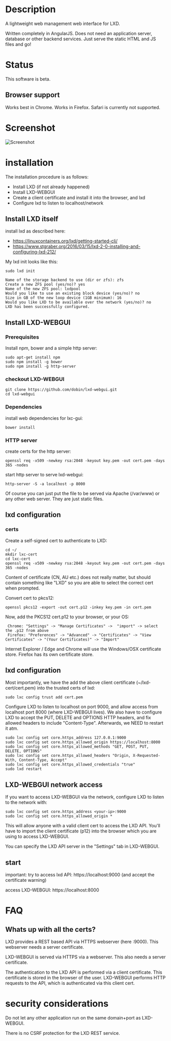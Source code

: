 # Description

A lightweight web management web interface for LXD.

Written completely in AngularJS. Does not need an application server, database or other backend services. Just serve the static HTML and JS files and go!

# Status

This software is beta.

## Browser support

Works best in Chrome. Works in Firefox. Safari is currently not supported.

# Screenshot

![Screenshot](/doc/screenshot-overview.png?raw=true "Screenshot")

# installation

The installation procedure is as follows:
- Install LXD (if not already happened)
- Install LXD-WEBGUI
- Create a client certificate and install it into the browser, and lxd
- Configure lxd to listen to localhost/network


## Install LXD itself

install lxd as described here:
 - https://linuxcontainers.org/lxd/getting-started-cli/
 - https://www.stgraber.org/2016/03/15/lxd-2-0-installing-and-configuring-lxd-212/

My lxd init looks like this:
```
sudo lxd init

Name of the storage backend to use (dir or zfs): zfs
Create a new ZFS pool (yes/no)? yes
Name of the new ZFS pool: lxdpool
Would you like to use an existing block device (yes/no)? no
Size in GB of the new loop device (1GB minimum): 16
Would you like LXD to be available over the network (yes/no)? no
LXD has been successfully configured.
```

## Install LXD-WEBGUI

### Prerequisites

Install npm, bower and a simple http server:
```
sudo apt-get install npm
sudo npm install -g bower
sudo npm install -g http-server
```

### checkout LXD-WEBGUI

```
git clone https://github.com/dobin/lxd-webgui.git
cd lxd-webgui
```


### Dependencies

install web dependencies for lxc-gui:
```
bower install
```

### HTTP server

create certs for the http server:
```
openssl req -x509 -newkey rsa:2048 -keyout key.pem -out cert.pem -days 365 -nodes
```


start http server to serve lxd-webgui:
```
http-server -S -a localhost -p 8000
```

Of course you can just put the file to be served via Apache (/var/www) or any other web server.
They are just static files.

## lxd configuration

### certs

Create a self-signed cert to authenticate to LXD:

```
cd ~/
mkdir lxc-cert
cd lxc-cert
openssl req -x509 -newkey rsa:2048 -keyout key.pem -out cert.pem -days 365 -nodes
```
Content of certificate (CN, AU etc.) does not really matter, but should contain something
like "LXD" so you are able to select the correct cert when prompted.

Convert cert to pkcs12:
```
openssl pkcs12 -export -out cert.p12 -inkey key.pem -in cert.pem
```

Now, add the PKCS12 cert.p12 to your browser, or your OS:
```
 Chrome: "Settings" -> "Manage Certificates" ->  "import" -> select the .p12 from above
 Firefox: "Preferences" -> "Advanced" -> "Certificates" -> "View Certificates" -> "(Your Certificates)" -> "Import"
```

Internet Explorer / Edge and Chrome will use the Windows/OSX certificate store. Firefox has its own certificate store.


## lxd configuration

Most importantly, we have the add the above client certificate
(~/lxd-cert/cert.pem) into the trusted certs of lxd:
```
sudo lxc config trust add cert.pem
```

Configure LXD to listen to localhost on port 9000, and allow access from localhost port 8000 (where LXD-WEBGUI lives). We also have to configure LXD to accept the PUT, DELETE and OPTIONS HTTP headers, and fix allowed headers to  include "Content-Type".
Afterwards, we NEED to restart it atm.

```
sudo lxc config set core.https_address 127.0.0.1:9000
sudo lxc config set core.https_allowed_origin https://localhost:8000
sudo lxc config set core.https_allowed_methods "GET, POST, PUT, DELETE, OPTIONS"
sudo lxc config set core.https_allowed_headers "Origin, X-Requested-With, Content-Type, Accept"
sudo lxc config set core.https_allowed_credentials "true"
sudo lxd restart
```

## LXD-WEBGUI network access

If you want to access LXD-WEBGUI via the network, configure LXD to listen
to the network with:
```
sudo lxc config set core.https_address <your-ip>:9000
sudo lxc config set core.https_allowed_origin *
```

This will allow anyone with a valid client cert to access the LXD API.
You'll have to import the client certificate (p12) into the browser which
you are using to access LXD-WEBGUI.

You can specify the LXD API server in the "Settings" tab in LXD-WEBGUI.


## start

important:
try to access lxd API: https://localhost:9000
(and accept the certificate warning)


access LXD-WEBGUI: https://localhost:8000


# FAQ

## Whats up with all the certs?

LXD provides a REST based API via HTTPS webserver (here :9000). This webserver needs a server certificate.

LXD-WEBGUI is served via HTTPS via a webserver. This also needs a server certificate.

The authentication to the LXD API is performed via a client certificate. This certificate is stored in the
browser of the user. LXD-WEBGUI performs HTTP requests to the API, which is authenticated via this client cert.


# security considerations

Do not let any other application run on the same domain+port as LXD-WEBGUI.

There is no CSRF protection for the LXD REST service.
